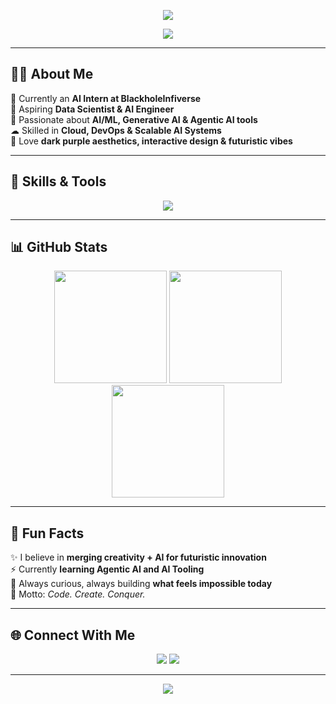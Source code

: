 <!-- Banner -->
<p align="center">
  <img src="https://capsule-render.vercel.app/api?type=waving&color=8e2de2&height=200&section=header&text=Yashika%20Tirkey&fontSize=50&fontColor=ffffff&animation=fadeIn&fontAlignY=35" />
</p>

<!-- Typing Effect -->
<p align="center">
  <a href="https://github.com/yashikart">
    <img src="https://readme-typing-svg.herokuapp.com?font=Fira+Code&size=22&duration=3000&pause=1000&color=8E2DE2&center=true&vCenter=true&width=700&lines=AI+Intern+@+BlackholeInfiverse;Aspiring+Data+Scientist+%26+AI+Engineer;Python+%7C+SQL+%7C+MongoDB;Django+%7C+Flask+%7C+ReactJS;Machine+Learning+%7C+Deep+Learning;Generative+AI+%7C+Agentic+AI;Cloud+%7C+Docker+%7C+AWS;Futuristic+AI+%7C+Always+Learning" />
  </a>
</p>

---

## 👩‍💻 About Me  
🌌 Currently an **AI Intern at BlackholeInfiverse**  
🚀 Aspiring **Data Scientist & AI Engineer**  
💜 Passionate about **AI/ML, Generative AI & Agentic AI tools**  
☁ Skilled in **Cloud, DevOps & Scalable AI Systems**  
🎨 Love **dark purple aesthetics, interactive design & futuristic vibes**  

---

## 🚀 Skills & Tools  

<p align="center">
  <img src="https://skillicons.dev/icons?i=python,django,flask,react,mongodb,aws,docker,git,github,mysql,tensorflow,pytorch,vscode&theme=dark" />
</p>

---

## 📊 GitHub Stats  

<p align="center">
  <img src="https://github-readme-stats.vercel.app/api?username=yashikart&show_icons=true&theme=radical&hide_border=true&bg_color=0d1117&title_color=8e2de2&icon_color=8e2de2" height="180" />
  <img src="https://github-readme-streak-stats.herokuapp.com/?user=yashikart&theme=radical&hide_border=true&background=0d1117&stroke=8e2de2&ring=8e2de2&fire=8e2de2&currStreakLabel=8e2de2" height="180" />
  <img src="https://github-readme-stats.vercel.app/api/top-langs/?username=yashikart&layout=compact&theme=radical&hide_border=true&bg_color=0d1117&title_color=8e2de2" height="180" />
</p>

---

## 🌌 Fun Facts  
✨ I believe in **merging creativity + AI for futuristic innovation**  
⚡ Currently **learning Agentic AI and AI Tooling**  
🌱 Always curious, always building **what feels impossible today**  
💜 Motto: *Code. Create. Conquer.*  

---

## 🌐 Connect With Me  

<p align="center">
  <a href="https://github.com/yashikart"><img src="https://img.shields.io/badge/GitHub-8e2de2?style=for-the-badge&logo=github&logoColor=white" /></a>
  <a href="https://www.linkedin.com/in/yashika-tirkey"><img src="https://img.shields.io/badge/LinkedIn-8e2de2?style=for-the-badge&logo=linkedin&logoColor=white" /></a>
</p>

---

<!-- Footer Banner -->
<p align="center">
  <img src="https://capsule-render.vercel.app/api?type=waving&color=8e2de2&height=100&section=footer"/>
</p>
